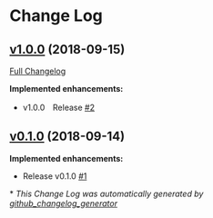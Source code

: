 # Change Log

## [v1.0.0](https://github.com/takupisu/EditorSceneActiveSwitcher-Unity/tree/v1.0.0) (2018-09-15)
[Full Changelog](https://github.com/takupisu/EditorSceneActiveSwitcher-Unity/compare/v0.1.0...v1.0.0)

**Implemented enhancements:**

- v1.0.0　Release [\#2](https://github.com/takupisu/EditorSceneActiveSwitcher-Unity/issues/2)

## [v0.1.0](https://github.com/takupisu/EditorSceneActiveSwitcher-Unity/tree/v0.1.0) (2018-09-14)
**Implemented enhancements:**

- Release v0.1.0 [\#1](https://github.com/takupisu/EditorSceneActiveSwitcher-Unity/issues/1)



\* *This Change Log was automatically generated by [github_changelog_generator](https://github.com/skywinder/Github-Changelog-Generator)*